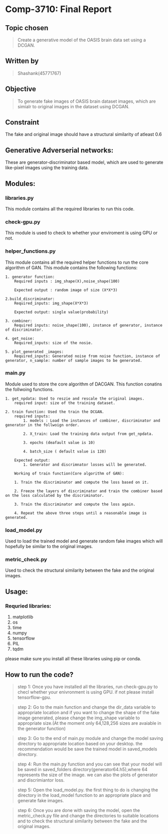 # Comp-3710: Final Report

## Topic chosen

>Create a generative model of the OASIS brain data set using a DCGAN.

## Written by

> Shashank(45771767)


## Objective 

> To generate fake images of OASIS brain dataset images, which are simialr to original images in the dataset using DCGAN.

## Constraint

The fake and original image should have a structural similarity of atleast 0.6

## Generative Adverserial networks:

These are generator-discriminator based model, which are used to generate like-pixel images using the training data.


## Modules:

### libraries.py

This module contains all the required libraries to run this code.

### check-gpu.py 

This module is used to check to whether your enviroment is using GPU or not.

### helper_functions.py 

This module contains all the required helper functions to run the core algorithm of GAN.
This module contains the following functions:

    1. generator function:
        Required inputs : img_shape(X),noise_shape(100)

        Expected output : random image of size (X*X*3) 

    2.build_discriminator:
        Required_inputs: img_shape(X*X*3)

        Expected output: single value(probability)

    3. combiner:
        Required inputs: noise_shape(100), instance of generator, instance of discriminator.

    4. get_noise:
        Required_inputs: size of the nosie.

    5. plot_generated _images:
        Required_inputs: Generated noise from noise function, instance of generator, n_sample: number of sample images to be generated.

### main.py 

Module used to store the core algorithm of DACGAN. This function conatins the follwoing functions.
    
    1. get_npdata: Used to reszie and rescale the original images.
        required input: size of the training dataset.

    2. train function: Used the train the DCGAN.
        required inputs: 
            1. models : Load the instances of combiner, discriminator and generator in the follwoign order.

            2. X_train: Load the training data output from get_npdata.

            3. epochs (deafault value is 10)

            4. batch_size ( default value is 128)

        Expected output:
            1. Generator and discrimnator losses will be generated.

        Working of train function(Core algorithm of GAN):

        1. Train the discriminator amd compute the loss based on it.

        2. Freeze the layers of discriminator and train the combiner based on the loss calculated by the discriminator.

        3. Train the discriminator and compute the loss again.

        4. Repeat the above three steps until a reasonable image is generated.

### load_model.py 

Used to load the trained model and generate random fake images which will hopefully be similar to the original images.

### metric_check.py 

Used to check the structural similarity between the fake and the original images.


## Usage:

### Requried libraries:

1. matplotlib
2. os 
3. time  
4. numpy 
5. tensorflow
6. PIL 
7. tqdm

please make sure you install all these libraries using pip or conda.

## How to run the code?

> step 1: Once you have installed all the libraries, run check-gpu.py to checl whether your enivronment is using GPU. if not please install tensorflow-gpu.

>step 2: Go to the main function and change the dir_data variable to appropriate location and if you want to change the shape of the fake image generated, please change the img_shape variable to appropriate size.(At the moment only 64,128,256 sizes are avaiable in the generator function)

>step 3: Go to the end of main.py module and change the model saving directory to appropriate location based on your desktop. the recommendation would be save the trained model in saved_models directory.

>step 4: Run the main.py function and you can see that your model will be saved in saved_folders directory(generator64.h5),where 64 represents the size of the image. we can also the plots of generator and discrimiantor loss.

>step 5: Open the load_model.py. the first thing to do is changing the directory in the load_model function to an appropriate place and generate fake images.

>step 6: Once you are done with saving the model, open the metric_check.py file and change the directories to suitable locations and to check the structural similarity between the fake and the original images.










